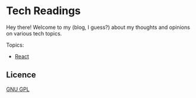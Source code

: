 # Tech Readings

Hey there! Welcome to my (blog, I guess?) about my thoughts and opinions on various tech topics.

Topics: 
- [React](./react/README.md)


## Licence

[GNU GPL](./LICENCE.md)